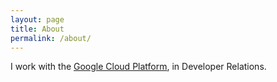 ```yaml
---
layout: page
title: About
permalink: /about/
---
```


I work with the [Google Cloud Platform](https://cloud.google.com/),
in Developer Relations.
